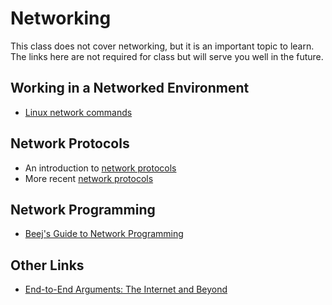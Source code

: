 # Networking

This class does not cover networking, but it is an important topic to learn.  The links here are not required for class but will serve you well in the future.

## Working in a Networked Environment

- [Linux network commands](https://utcc.utoronto.ca/~cks/space/blog/linux/ReplacingNetstatNotBad)

## Network Protocols

- An introduction to [network protocols](https://www.destroyallsoftware.com/compendium/network-protocols?share_key=97d3ba4c24d21147)
- More recent [network protocols](https://blog.apnic.net/2017/12/12/internet-protocols-changing/?imm_mid=0f9d3f&cmp=em-prog-na-na-newsltr_20171216)

## Network Programming

- [Beej's Guide to Network Programming](https://beej.us/guide/bgnet/html/)

## Other Links

- [End-to-End Arguments: The Internet and Beyond](https://www.usenix.org/conference/usenixsecurity10/end-end-arguments-internet-and-beyond)
